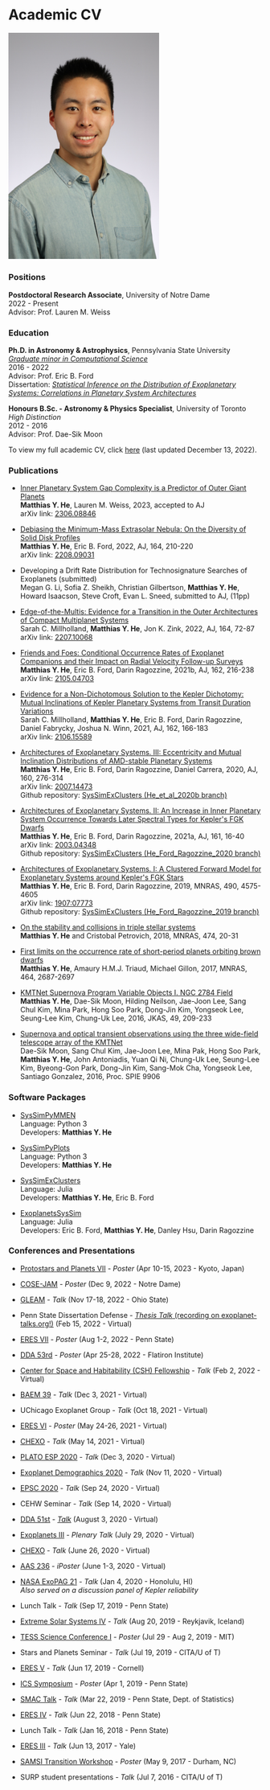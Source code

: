 # Academic CV

<img src="/photos/AAS235_headshot1.JPG" alt="Photo of me taken at AAS 235" width="300"/>  


### Positions

**Postdoctoral Research Associate**, University of Notre Dame  
2022 - Present  
Advisor: Prof. Lauren M. Weiss


### Education

**Ph.D. in Astronomy & Astrophysics**, Pennsylvania State University  
[*Graduate minor in Computational Science*](http://www.csci.psu.edu)  
2016 - 2022  
Advisor: Prof. Eric B. Ford  
Dissertation: [*Statistical Inference on the Distribution of Exoplanetary Systems: Correlations in Planetary System Architectures*](https://etda.libraries.psu.edu/catalog/20343myh7)

**Honours B.Sc. - Astronomy & Physics Specialist**, University of Toronto  
*High Distinction*  
2012 - 2016  
Advisor: Prof. Dae-Sik Moon


To view my full academic CV, click [here](./he_matthias_CV.pdf) (last updated December 13, 2022).


### Publications

* [Inner Planetary System Gap Complexity is a Predictor of Outer Giant Planets](https://ui.adsabs.harvard.edu/abs/2023arXiv230608846H/abstract)  
  **Matthias Y. He**, Lauren M. Weiss, 2023, accepted to AJ  
  arXiv link: [2306.08846](https://arxiv.org/abs/2306.08846)

* [Debiasing the Minimum-Mass Extrasolar Nebula: On the Diversity of Solid Disk Profiles](https://ui.adsabs.harvard.edu/abs/2022arXiv220809031H/abstract)  
  **Matthias Y. He**, Eric B. Ford, 2022, AJ, 164, 210-220  
  arXiv link: [2208.09031](https://arxiv.org/abs/2208.09031)

* Developing a Drift Rate Distribution for Technosignature Searches of Exoplanets (submitted)  
  Megan G. Li, Sofia Z. Sheikh, Christian Gilbertson, **Matthias Y. He**, Howard Isaacson, Steve Croft, Evan L. Sneed, submitted to AJ, (11pp)

* [Edge-of-the-Multis: Evidence for a Transition in the Outer Architectures of Compact Multiplanet Systems](https://ui.adsabs.harvard.edu/abs/2022AJ....164...72M/abstract)  
  Sarah C. Millholland, **Matthias Y. He**, Jon K. Zink, 2022, AJ, 164, 72-87  
  arXiv link: [2207.10068](https://arxiv.org/abs/2207.10068)

* [Friends and Foes: Conditional Occurrence Rates of Exoplanet Companions and their Impact on Radial Velocity Follow-up Surveys](https://ui.adsabs.harvard.edu/abs/2021arXiv210504703H/abstract)  
  **Matthias Y. He**, Eric B. Ford, Darin Ragozzine, 2021b, AJ, 162, 216-238  
  arXiv link: [2105.04703](https://arxiv.org/abs/2105.04703)

* [Evidence for a Non-Dichotomous Solution to the Kepler Dichotomy: Mutual Inclinations of Kepler Planetary Systems from Transit Duration Variations](https://ui.adsabs.harvard.edu/abs/2021arXiv210615589M/abstract)  
  Sarah C. Millholland, **Matthias Y. He**, Eric B. Ford, Darin Ragozzine, Daniel Fabrycky, Joshua N. Winn, 2021, AJ, 162, 166-183  
  arXiv link: [2106.15589](https://arxiv.org/abs/2106.15589)

* [Architectures of Exoplanetary Systems. III: Eccentricity and Mutual Inclination Distributions of AMD-stable Planetary Systems](https://ui.adsabs.harvard.edu/abs/2020arXiv200714473H/abstract)  
  **Matthias Y. He**, Eric B. Ford, Darin Ragozzine, Daniel Carrera, 2020, AJ, 160, 276-314  
  arXiv link: [2007.14473](https://arxiv.org/abs/2007.14473)  
  Github repository: [SysSimExClusters (He_et_al_2020b branch)](https://github.com/ExoJulia/SysSimExClusters/tree/He_et_al_2020b)

* [Architectures of Exoplanetary Systems. II: An Increase in Inner Planetary System Occurrence Towards Later Spectral Types for Kepler's FGK Dwarfs](https://ui.adsabs.harvard.edu/abs/2021AJ....161...16H/abstract)  
  **Matthias Y. He**, Eric B. Ford, Darin Ragozzine, 2021a, AJ, 161, 16-40  
  arXiv link: [2003.04348](https://arxiv.org/abs/2003.04348)  
  Github repository: [SysSimExClusters (He_Ford_Ragozzine_2020 branch)](https://github.com/ExoJulia/SysSimExClusters/tree/He_Ford_Ragozzine_2020)

* [Architectures of Exoplanetary Systems. I: A Clustered Forward Model for Exoplanetary Systems around Kepler's FGK Stars](https://ui.adsabs.harvard.edu/abs/2019MNRAS.490.4575H/abstract)  
  **Matthias Y. He**, Eric B. Ford, Darin Ragozzine, 2019, MNRAS, 490, 4575-4605  
  arXiv link: [1907:07773](https://arxiv.org/abs/1907.07773)  
  Github repository: [SysSimExClusters (He_Ford_Ragozzine_2019 branch)](https://github.com/ExoJulia/SysSimExClusters/tree/He_Ford_Ragozzine_2019)

* [On the stability and collisions in triple stellar systems](https://ui.adsabs.harvard.edu/abs/2018MNRAS.474...20H/abstract)  
  **Matthias Y. He** and Cristobal Petrovich, 2018, MNRAS, 474, 20-31

* [First limits on the occurrence rate of short-period planets orbiting brown dwarfs](https://ui.adsabs.harvard.edu/abs/2017MNRAS.464.2687H/abstract)  
**Matthias Y. He**, Amaury H.M.J. Triaud, Michael Gillon, 2017, MNRAS, 464, 2687-2697

* [KMTNet Supernova Program Variable Objects I. NGC 2784 Field](https://ui.adsabs.harvard.edu/abs/2016JKAS...49..209H/abstract)  
  **Matthias Y. He**, Dae-Sik Moon, Hilding Neilson, Jae-Joon Lee, Sang Chul Kim, Mina Park, Hong Soo Park, Dong-Jin Kim, Yongseok Lee, Seung-Lee Kim, Chung-Uk Lee, 2016, JKAS, 49, 209-233

* [Supernova and optical transient observations using the three wide-field telescope array of the KMTNet](https://www.spiedigitallibrary.org/conference-proceedings-of-spie/9906/1/Supernova-and-optical-transient-observations-using-the-three-wide-field/10.1117/12.2233921.short?SSO=1)  
  Dae-Sik Moon, Sang Chul Kim, Jae-Joon Lee, Mina Pak, Hong Soo Park, **Matthias Y. He**, John Antoniadis, Yuan Qi Ni, Chung-Uk Lee, Seung-Lee Kim, Byeong-Gon Park, Dong-Jin Kim, Sang-Mok Cha, Yongseok Lee, Santiago Gonzalez, 2016, Proc. SPIE 9906


### Software Packages

* [SysSimPyMMEN](https://syssimpymmen.readthedocs.io/en/latest/)  
  Language: Python 3  
  Developers: **Matthias Y. He**

* [SysSimPyPlots](https://syssimpyplots.readthedocs.io/en/latest/)  
  Language: Python 3  
  Developers: **Matthias Y. He**

* [SysSimExClusters](https://github.com/hematthi/SysSimExClusters)  
  Language: Julia  
  Developers: **Matthias Y. He**, Eric B. Ford

* [ExoplanetsSysSim](https://github.com/ExoJulia/ExoplanetsSysSim.jl)  
  Language: Julia  
  Developers: Eric B. Ford, **Matthias Y. He**, Danley Hsu, Darin Ragozzine


### Conferences and Presentations

* [Protostars and Planets VII](http://ppvii.org) - *Poster* (Apr 10-15, 2023 - Kyoto, Japan)

* [COSE-JAM](https://science.nd.edu/events/2022/12/09/cose-jam-colleges-of-science-and-engineering-joint-annual-meeting/) - *Poster* (Dec 9, 2022 - Notre Dame)

* [GLEAM](https://u.osu.edu/gleam2022/) - *Talk* (Nov 17-18, 2022 - Ohio State)

* Penn State Dissertation Defense - [*Thesis Talk* (recording on exoplanet-talks.org!)](https://exoplanet-talks.org/talk/402) (Feb 15, 2022 - Virtual)

* [ERES VII](https://sites.psu.edu/eres2022/) - *Poster* (Aug 1-2, 2022 - Penn State)

* [DDA 53rd](https://dda.aas.org/meetings/2022/program) - *Poster* (Apr 25-28, 2022 - Flatiron Institute)

* [Center for Space and Habitability (CSH) Fellowship](https://www.csh.unibe.ch/research/programs/csh__bernoulli_fellowships/index_eng.html) - *Talk* (Feb 2, 2022 - Virtual)

* [BAEM 39](https://sites.google.com/site/bayareaexoplanets/) - *Talk* (Dec 3, 2021 - Virtual)

* UChicago Exoplanet Group - *Talk* (Oct 18, 2021 - Virtual)

* [ERES VI](https://eres2021.com) - *Poster* (May 24-26, 2021 - Virtual)

* [CHEXO](http://chexo.org) - *Talk* (May 14, 2021 - Virtual)

* [PLATO ESP 2020](https://platoesp.org) - *Talk* (Dec 3, 2020 - Virtual)

* [Exoplanet Demographics 2020](https://nexsci.caltech.edu/conferences/exodem/) - *Talk* (Nov 11, 2020 - Virtual)

* [EPSC 2020](https://www.epsc2020.eu) - *Talk* (Sep 24, 2020 - Virtual)

* CEHW Seminar - *Talk* (Sep 14, 2020 - Virtual)

* [DDA 51st](https://dda.aas.org/meetings/2020) - [*Talk*](https://vimeo.com/441849574) (August 3, 2020 - Virtual)

* [Exoplanets III](https://hdconfsys.zah.uni-heidelberg.de/exoplanets3/index.php) - *Plenary Talk* (July 29, 2020 - Virtual)

* [CHEXO](http://chexo.org) - *Talk* (June 26, 2020 - Virtual)

* [AAS 236](https://aas.org/meetings/aas236) - *iPoster* (June 1-3, 2020 - Virtual)

* [NASA ExoPAG 21](https://exoplanets.nasa.gov/exep/events/292/exopag-21/) - *Talk* (Jan 4, 2020 - Honolulu, HI)  
  *Also served on a discussion panel of Kepler reliability*

* Lunch Talk - *Talk* (Sep 17, 2019 - Penn State)

* [Extreme Solar Systems IV](https://sites.northwestern.edu/iceland2019/) - *Talk* (Aug 20, 2019 - Reykjavik, Iceland)

* [TESS Science Conference I](https://tsc.mit.edu) - *Poster* (Jul 29 - Aug 2, 2019 - MIT)

* Stars and Planets Seminar - *Talk* (Jul 19, 2019 - CITA/U of T)

* [ERES V](http://eres.astro.cornell.edu) - *Talk* (Jun 17, 2019 - Cornell)

* [ICS Symposium](https://ics.psu.edu/news-events/events/ics-symposium-2019-posters/) - *Poster* (Apr 1, 2019 - Penn State)

* [SMAC Talk](https://science.psu.edu/stat/smac-talks) - *Talk* (Mar 22, 2019 - Penn State, Dept. of Statistics)

* [ERES IV](https://sites.psu.edu/eres2018/) - *Talk* (Jun 22, 2018 - Penn State)

* Lunch Talk - *Talk* (Jan 16, 2018 - Penn State)

* [ERES III](http://eres-yale.science/2017/) - *Talk* (Jun 13, 2017 - Yale)

* [SAMSI Transition Workshop](https://www.samsi.info/transition-workshop-2017-8-10-may-2017/) - *Poster* (May 9, 2017 - Durham, NC)

* SURP student presentations - *Talk* (Jul 7, 2016 - CITA/U of T)

